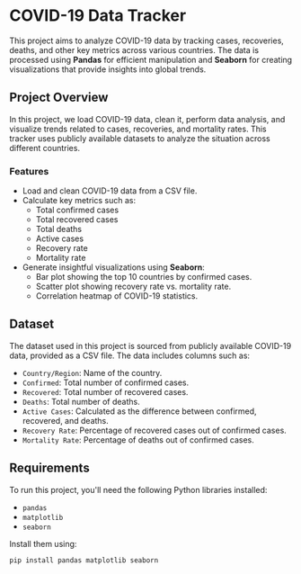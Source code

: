# COVID-19 Data Tracker

This project aims to analyze COVID-19 data by tracking cases, recoveries, deaths, and other key metrics across various countries. The data is processed using **Pandas** for efficient manipulation and **Seaborn** for creating visualizations that provide insights into global trends.

## Project Overview

In this project, we load COVID-19 data, clean it, perform data analysis, and visualize trends related to cases, recoveries, and mortality rates. This tracker uses publicly available datasets to analyze the situation across different countries.

### Features

- Load and clean COVID-19 data from a CSV file.
- Calculate key metrics such as:
  - Total confirmed cases
  - Total recovered cases
  - Total deaths
  - Active cases
  - Recovery rate
  - Mortality rate
- Generate insightful visualizations using **Seaborn**:
  - Bar plot showing the top 10 countries by confirmed cases.
  - Scatter plot showing recovery rate vs. mortality rate.
  - Correlation heatmap of COVID-19 statistics.

## Dataset

The dataset used in this project is sourced from publicly available COVID-19 data, provided as a CSV file. The data includes columns such as:
- `Country/Region`: Name of the country.
- `Confirmed`: Total number of confirmed cases.
- `Recovered`: Total number of recovered cases.
- `Deaths`: Total number of deaths.
- `Active Cases`: Calculated as the difference between confirmed, recovered, and deaths.
- `Recovery Rate`: Percentage of recovered cases out of confirmed cases.
- `Mortality Rate`: Percentage of deaths out of confirmed cases.

## Requirements

To run this project, you'll need the following Python libraries installed:

- `pandas`
- `matplotlib`
- `seaborn`

Install them using:

```bash
pip install pandas matplotlib seaborn
